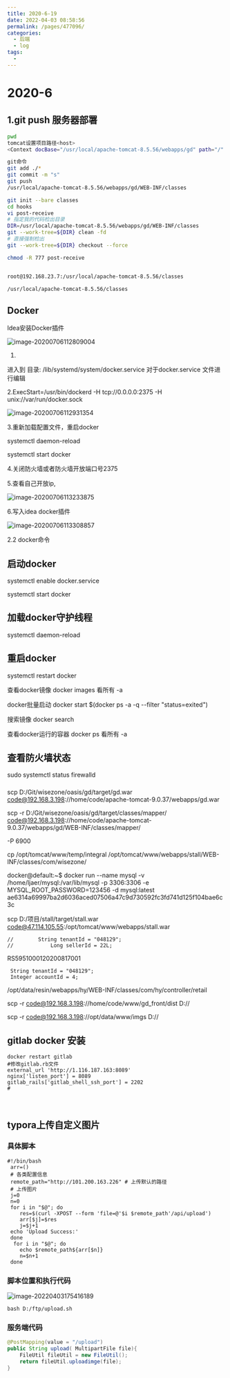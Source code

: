 ```yaml
---
title: 2020-6-19
date: 2022-04-03 08:58:56
permalink: /pages/477096/
categories:
  - 后端
  - log
tags:
  - 
---
```

# 2020-6



## 1.git push 服务器部署



```bash
pwd
tomcat设置项目路径<host>
<Context docBase="/usr/local/apache-tomcat-8.5.56/webapps/gd" path="/" reloadable="true"/>

git命令
git add ./*
git commit -m "s"
git push
/usr/local/apache-tomcat-8.5.56/webapps/gd/WEB-INF/classes

git init --bare classes
cd hooks
vi post-receive
# 指定我的代码检出目录
DIR=/usr/local/apache-tomcat-8.5.56/webapps/gd/WEB-INF/classes
git --work-tree=${DIR} clean -fd
# 直接强制检出
git --work-tree=${DIR} checkout --force

chmod -R 777 post-receive


root@192.168.23.7:/usr/local/apache-tomcat-8.5.56/classes

/usr/local/apache-tomcat-8.5.56/classes
```

## Docker

 Idea安装Docker插件

![image-20200706112809004](https://s2.loli.net/2022/03/26/xc1N93IaniVLhWG.png)

1. 

进入到 目录: /lib/systemd/system/docker.service
对于docker.service 文件进行编辑

2.ExecStart=/usr/bin/dockerd -H tcp://0.0.0.0:2375 -H unix://var/run/docker.sock

![image-20200706112931354](https://s2.loli.net/2022/03/26/eUx3FoqcTmiI5uh.png)



3.重新加载配置文件，重启docker

systemctl daemon-reload

 systemctl start docker



4.关闭防火墙或者防火墙开放端口号2375



5.查看自己开放ip,

![image-20200706113233875](https://s2.loli.net/2022/03/26/kabWrd4jFGsR21p.png)

6.写入idea docker插件

![image-20200706113308857](https://s2.loli.net/2022/03/26/LYqHxGi3Cyp2vI1.png)

2.2 docker命令

## 启动docker

systemctl enable docker.service

systemctl start docker 

## 加载docker守护线程

systemctl daemon-reload

## 重启docker

systemctl restart docker 

查看docker镜像  docker images  看所有 -a



docker批量启动 docker start $(docker ps -a -q --filter "status=exited")



搜索镜像  docker search



查看docker运行的容器 docker ps  看所有 -a

## 查看防火墙状态

sudo systemctl status firewalld



### 

scp D:/Git/wisezone/oasis/gd/target/gd.war code@192.168.3.198://home/code/apache-tomcat-9.0.37/webapps/gd.war



scp -r D:/Git/wisezone/oasis/gd/target/classes/mapper/ code@192.168.3.198://home/code/apache-tomcat-9.0.37/webapps/gd/WEB-INF/classes/mapper/

-P 6900



cp /opt/tomcat/www/temp/integral  /opt/tomcat/www/webapps/stall/WEB-INF/classes/com/wisezone/

docker@default:~$ docker run --name mysql -v /home/ljaer/mysql:/var/lib/mysql -p 3306:3306 -e MYSQL_ROOT_PASSWORD=123456 -d mysql:latest
ae6314a69997ba2d6036aced07506a47c9d730592fc3fd741d125f104bae6c3c



scp D:/项目/stall/target/stall.war code@47.114.105.55:/opt/tomcat/www/webapps/stall.war



```
//        String tenantId = "048129";
//            Long sellerId = 22L;
```

RS5951000120200817001

```
 String tenantId = "048129";
 Integer accountId = 4;
```

/opt/data/resin/webapps/hy/WEB-INF/classes/com/hy/controller/retail



scp -r  code@192.168.3.198://home/code/www/gd_front/dist D://



scp -r  code@192.168.3.198://opt/data/www/imgs D://

## gitlab docker 安装

```shell
docker restart gitlab
#修改gitlab.rb文件
external_url 'http://1.116.187.163:8089'
nginx['listen_port'] = 8089
gitlab_rails['gitlab_shell_ssh_port'] = 2202
#
```

​    

## typora上传自定义图片

### 具体脚本

```shell
#!/bin/bash
 arr=()
 # 各类配置信息
 remote_path="http://101.200.163.226" # 上传默认的路径
 # 上传图片
 j=0
 n=0
 for i in "$@"; do
	res=$(curl -XPOST --form 'file=@'$i $remote_path'/api/upload')
	arr[$j]=$res
	j=$j+1
 echo 'Upload Success:'	
 done
  for i in "$@"; do
	echo $remote_path${arr[$n]}
	n=$n+1
 done
```

### 脚本位置和执行代码

![image-20220403175416189](http://101.200.163.226/img/20220403/image-20220403175416189.png)

```
bash D:/ftp/upload.sh
```

### 服务端代码

```java
@PostMapping(value = "/upload")
public String upload( MultipartFile file){
    FileUtil fileUtil = new FileUtil();
    return fileUtil.uploadimge(file);
}
```